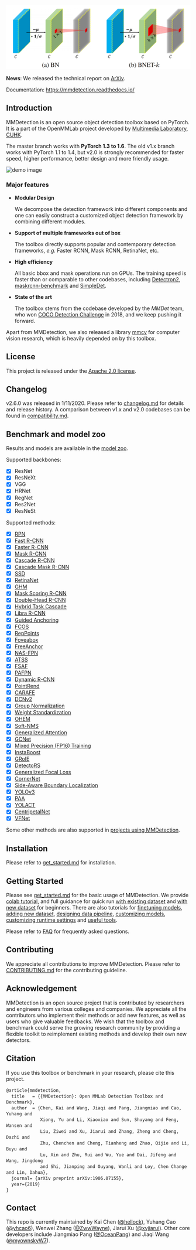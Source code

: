 <div align="center">
  <img src="resources/BNET.png" width="600"/>
</div>

**News**: We released the technical report on [ArXiv](https://arxiv.org/abs/1906.07155).

Documentation: https://mmdetection.readthedocs.io/

## Introduction

MMDetection is an open source object detection toolbox based on PyTorch. It is
a part of the OpenMMLab project developed by [Multimedia Laboratory, CUHK](http://mmlab.ie.cuhk.edu.hk/).

The master branch works with **PyTorch 1.3 to 1.6**.
The old v1.x branch works with PyTorch 1.1 to 1.4, but v2.0 is strongly recommended for faster speed, higher performance, better design and more friendly usage.

![demo image](resources/coco_test_12510.jpg)

### Major features

- **Modular Design**

  We decompose the detection framework into different components and one can easily construct a customized object detection framework by combining different modules.

- **Support of multiple frameworks out of box**

  The toolbox directly supports popular and contemporary detection frameworks, *e.g.* Faster RCNN, Mask RCNN, RetinaNet, etc.

- **High efficiency**

  All basic bbox and mask operations run on GPUs. The training speed is faster than or comparable to other codebases, including [Detectron2](https://github.com/facebookresearch/detectron2), [maskrcnn-benchmark](https://github.com/facebookresearch/maskrcnn-benchmark) and [SimpleDet](https://github.com/TuSimple/simpledet).

- **State of the art**

  The toolbox stems from the codebase developed by the *MMDet* team, who won [COCO Detection Challenge](http://cocodataset.org/#detection-leaderboard) in 2018, and we keep pushing it forward.

Apart from MMDetection, we also released a library [mmcv](https://github.com/open-mmlab/mmcv) for computer vision research, which is heavily depended on by this toolbox.

## License

This project is released under the [Apache 2.0 license](LICENSE).

## Changelog

v2.6.0 was released in 1/11/2020.
Please refer to [changelog.md](docs/changelog.md) for details and release history.
A comparison between v1.x and v2.0 codebases can be found in [compatibility.md](docs/compatibility.md).

## Benchmark and model zoo

Results and models are available in the [model zoo](docs/model_zoo.md).

Supported backbones:
- [x] ResNet
- [x] ResNeXt
- [x] VGG
- [x] HRNet
- [x] RegNet
- [x] Res2Net
- [x] ResNeSt

Supported methods:
- [x] [RPN](configs/rpn)
- [x] [Fast R-CNN](configs/fast_rcnn)
- [x] [Faster R-CNN](configs/faster_rcnn)
- [x] [Mask R-CNN](configs/mask_rcnn)
- [x] [Cascade R-CNN](configs/cascade_rcnn)
- [x] [Cascade Mask R-CNN](configs/cascade_rcnn)
- [x] [SSD](configs/ssd)
- [x] [RetinaNet](configs/retinanet)
- [x] [GHM](configs/ghm)
- [x] [Mask Scoring R-CNN](configs/ms_rcnn)
- [x] [Double-Head R-CNN](configs/double_heads)
- [x] [Hybrid Task Cascade](configs/htc)
- [x] [Libra R-CNN](configs/libra_rcnn)
- [x] [Guided Anchoring](configs/guided_anchoring)
- [x] [FCOS](configs/fcos)
- [x] [RepPoints](configs/reppoints)
- [x] [Foveabox](configs/foveabox)
- [x] [FreeAnchor](configs/free_anchor)
- [x] [NAS-FPN](configs/nas_fpn)
- [x] [ATSS](configs/atss)
- [x] [FSAF](configs/fsaf)
- [x] [PAFPN](configs/pafpn)
- [x] [Dynamic R-CNN](configs/dynamic_rcnn)
- [x] [PointRend](configs/point_rend)
- [x] [CARAFE](configs/carafe/README.md)
- [x] [DCNv2](configs/dcn/README.md)
- [x] [Group Normalization](configs/gn/README.md)
- [x] [Weight Standardization](configs/gn+ws/README.md)
- [x] [OHEM](configs/faster_rcnn/faster_rcnn_r50_fpn_ohem_1x_coco.py)
- [x] [Soft-NMS](configs/faster_rcnn/faster_rcnn_r50_fpn_soft_nms_1x_coco.py)
- [x] [Generalized Attention](configs/empirical_attention/README.md)
- [x] [GCNet](configs/gcnet/README.md)
- [x] [Mixed Precision (FP16) Training](configs/fp16/README.md)
- [x] [InstaBoost](configs/instaboost/README.md)
- [x] [GRoIE](configs/groie/README.md)
- [x] [DetectoRS](configs/detectors/README.md)
- [x] [Generalized Focal Loss](configs/gfl/README.md)
- [x] [CornerNet](configs/cornernet/README.md)
- [x] [Side-Aware Boundary Localization](configs/sabl/README.md)
- [x] [YOLOv3](configs/yolo/README.md)
- [x] [PAA](configs/paa/README.md)
- [x] [YOLACT](configs/yolact/README.md)
- [x] [CentripetalNet](configs/centripetalnet/README.md)
- [x] [VFNet](configs/vfnet/README.md)

Some other methods are also supported in [projects using MMDetection](./docs/projects.md).

## Installation

Please refer to [get_started.md](docs/get_started.md) for installation.

## Getting Started

Please see [get_started.md](docs/get_started.md) for the basic usage of MMDetection.
We provide [colab tutorial](demo/MMDet_Tutorial.ipynb), and full guidance for quick run [with existing dataset](docs/1_exist_data_model.md) and [with new dataset](docs/2_new_data_model.md) for beginners.
There are also tutorials for [finetuning models](docs/tutorials/finetune.md), [adding new dataset](docs/tutorials/new_dataset.md), [designing data pipeline](docs/tutorials/data_pipeline.md), [customizing models](docs/tutorials/customize_models.md), [customizing runtime settings](docs/tutorials/customize_runtime.md) and [useful tools](docs/useful_tools.md).

Please refer to [FAQ](docs/faq.md) for frequently asked questions.

## Contributing

We appreciate all contributions to improve MMDetection. Please refer to [CONTRIBUTING.md](.github/CONTRIBUTING.md) for the contributing guideline.

## Acknowledgement

MMDetection is an open source project that is contributed by researchers and engineers from various colleges and companies. We appreciate all the contributors who implement their methods or add new features, as well as users who give valuable feedbacks.
We wish that the toolbox and benchmark could serve the growing research community by providing a flexible toolkit to reimplement existing methods and develop their own new detectors.

## Citation

If you use this toolbox or benchmark in your research, please cite this project.

```
@article{mmdetection,
  title   = {{MMDetection}: Open MMLab Detection Toolbox and Benchmark},
  author  = {Chen, Kai and Wang, Jiaqi and Pang, Jiangmiao and Cao, Yuhang and
             Xiong, Yu and Li, Xiaoxiao and Sun, Shuyang and Feng, Wansen and
             Liu, Ziwei and Xu, Jiarui and Zhang, Zheng and Cheng, Dazhi and
             Zhu, Chenchen and Cheng, Tianheng and Zhao, Qijie and Li, Buyu and
             Lu, Xin and Zhu, Rui and Wu, Yue and Dai, Jifeng and Wang, Jingdong
             and Shi, Jianping and Ouyang, Wanli and Loy, Chen Change and Lin, Dahua},
  journal= {arXiv preprint arXiv:1906.07155},
  year={2019}
}
```

## Contact

This repo is currently maintained by Kai Chen ([@hellock](http://github.com/hellock)), Yuhang Cao ([@yhcao6](https://github.com/yhcao6)), Wenwei Zhang ([@ZwwWayne](https://github.com/ZwwWayne)),
Jiarui Xu ([@xvjiarui](https://github.com/xvjiarui)). Other core developers include Jiangmiao Pang ([@OceanPang](https://github.com/OceanPang)) and Jiaqi Wang ([@myownskyW7](https://github.com/myownskyW7)).
